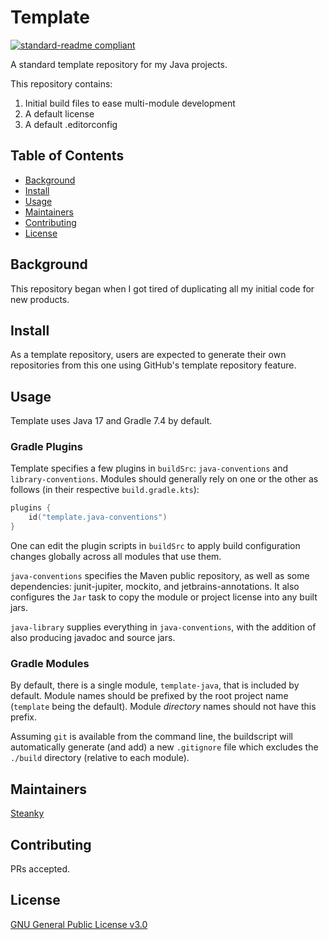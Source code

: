 # Template

[![standard-readme compliant](https://img.shields.io/badge/readme%20style-standard-brightgreen.svg?style=flat-square)](https://github.com/RichardLitt/standard-readme)

A standard template repository for my Java projects.

This repository contains:

1. Initial build files to ease multi-module development
2. A default license
3. A default .editorconfig

## Table of Contents

- [Background](#background)
- [Install](#install)
- [Usage](#usage)
- [Maintainers](#maintainers)
- [Contributing](#contributing)
- [License](#license)

## Background

This repository began when I got tired of duplicating all my initial code for new products.

## Install

As a template repository, users are expected to generate their own repositories from this one using GitHub's template
repository feature.

## Usage

Template uses Java 17 and Gradle 7.4 by default.

### Gradle Plugins

Template specifies a few plugins in `buildSrc`: `java-conventions` and `library-conventions`. Modules should generally
rely on one or the other as follows (in their respective `build.gradle.kts`):

```kotlin
plugins {
    id("template.java-conventions")
}
```

One can edit the plugin scripts in `buildSrc` to apply build configuration changes globally across all modules that use
them.

`java-conventions` specifies the Maven public repository, as well as some dependencies: junit-jupiter, mockito, and
jetbrains-annotations. It also configures the `Jar` task to copy the module or project license into any built jars.

`java-library` supplies everything in `java-conventions`, with the addition of also producing javadoc and source jars.

### Gradle Modules

By default, there is a single module, `template-java`, that is included by default. Module names should be prefixed by
the root project name (`template` being the default). Module *directory* names should not have this prefix.

Assuming `git` is available from the command line, the buildscript will automatically generate (and add) a
new `.gitignore` file which excludes the `./build` directory (relative to each module).

## Maintainers

[Steanky](https://github.com/Steanky)

## Contributing

PRs accepted.

## License

[GNU General Public License v3.0](LICENSE)
